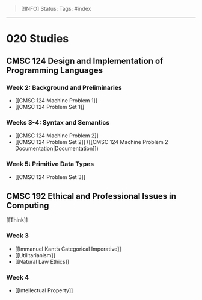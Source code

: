 > [!INFO]
> Status:
> Tags: #index

----
# 020 Studies
## CMSC 124 Design and Implementation of Programming Languages
### Week 2: Background and Preliminaries
- [[CMSC 124 Machine Problem 1]]
- [[CMSC 124 Problem Set 1]]
### Weeks 3-4: Syntax and Semantics
- [[CMSC 124 Machine Problem 2]]
- [[CMSC 124 Problem Set 2]] ([[CMSC 124 Machine Problem 2 Documentation|Documentation]])
### Week 5: Primitive Data Types
-  [[CMSC 124 Problem Set 3]]

## CMSC 192 Ethical and Professional Issues in Computing
[[Think]]
### Week 3
- [[Immanuel Kant’s Categorical Imperative]]
- [[Utilitarianism]]
- [[Natural Law Ethics]]
### Week 4
- [[Intellectual Property]]